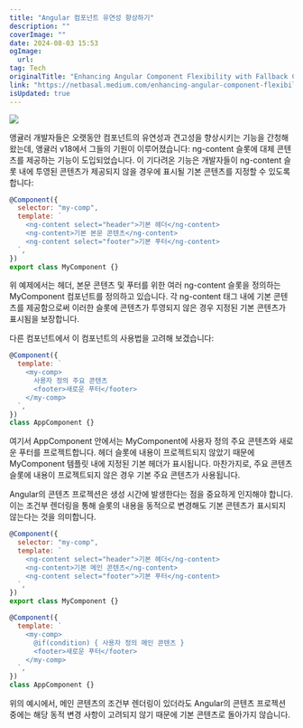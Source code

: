 ```yaml
---
title: "Angular 컴포넌트 유연성 향상하기"
description: ""
coverImage: ""
date: 2024-08-03 15:53
ogImage: 
  url: 
tag: Tech
originalTitle: "Enhancing Angular Component Flexibility with Fallback Content in ng-content"
link: "https://netbasal.medium.com/enhancing-angular-component-flexibility-with-fallback-content-in-ng-content-50637eea7dd5"
isUpdated: true
---
```






<img src="/assets/img/EnhancingAngularComponentFlexibilitywithFallbackContentinng-content_0.png" />

앵귤러 개발자들은 오랫동안 컴포넌트의 유연성과 견고성을 향상시키는 기능을 간청해 왔는데, 앵귤러 v18에서 그들의 기원이 이루어졌습니다: ng-content 슬롯에 대체 콘텐츠를 제공하는 기능이 도입되었습니다. 이 기다려온 기능은 개발자들이 ng-content 슬롯 내에 투영된 콘텐츠가 제공되지 않을 경우에 표시될 기본 콘텐츠를 지정할 수 있도록 합니다:

```js
@Component({
  selector: "my-comp",
  template: `
    <ng-content select="header">기본 헤더</ng-content>
    <ng-content>기본 본문 콘텐츠</ng-content>
    <ng-content select="footer">기본 푸터</ng-content>
  `,
})
export class MyComponent {}
```

위 예제에서는 헤더, 본문 콘텐츠 및 푸터를 위한 여러 ng-content 슬롯을 정의하는 MyComponent 컴포넌트를 정의하고 있습니다. 각 ng-content 태그 내에 기본 콘텐츠를 제공함으로써 이러한 슬롯에 콘텐츠가 투영되지 않은 경우 지정된 기본 콘텐츠가 표시됨을 보장합니다.

<div class="content-ad"></div>

다른 컴포넌트에서 이 컴포넌트의 사용법을 고려해 보겠습니다:

```js
@Component({
  template: `
    <my-comp>
      사용자 정의 주요 콘텐츠
      <footer>새로운 푸터</footer>
    </my-comp>
  `,
})
class AppComponent {}
```

여기서 AppComponent 안에서는 MyComponent에 사용자 정의 주요 콘텐츠와 새로운 푸터를 프로젝트합니다. 헤더 슬롯에 내용이 프로젝트되지 않았기 때문에 MyComponent 템플릿 내에 지정된 기본 헤더가 표시됩니다. 마찬가지로, 주요 콘텐츠 슬롯에 내용이 프로젝트되지 않은 경우 기본 주요 콘텐츠가 사용됩니다.

Angular의 콘텐츠 프로젝션은 생성 시간에 발생한다는 점을 중요하게 인지해야 합니다. 이는 조건부 렌더링을 통해 슬롯의 내용을 동적으로 변경해도 기본 콘텐츠가 표시되지 않는다는 것을 의미합니다.

<div class="content-ad"></div>

```js
@Component({
  selector: "my-comp",
  template: `
    <ng-content select="header">기본 헤더</ng-content>
    <ng-content>기본 메인 콘텐츠</ng-content>
    <ng-content select="footer">기본 푸터</ng-content>
  `,
})
export class MyComponent {}

@Component({
  template: `
    <my-comp>
      @if(condition) { 사용자 정의 메인 콘텐츠 }
      <footer>새로운 푸터</footer>
    </my-comp>
  `,
})
class AppComponent {}
```

위의 예시에서, 메인 콘텐츠의 조건부 렌더링이 있더라도 Angular의 콘텐츠 프로젝션 중에는 해당 동적 변경 사항이 고려되지 않기 때문에 기본 콘텐츠로 돌아가지 않습니다.
